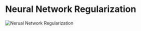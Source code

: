# Neural Network Regularization

![Nerual Network Regularization](/NeuralNetworkRegularization.PNG 'Neural network regularization')
